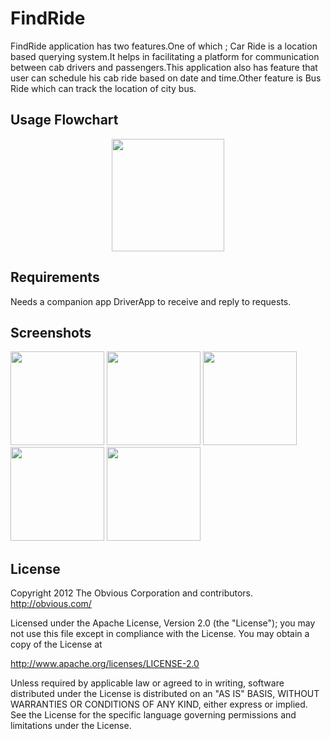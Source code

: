 # FindRide
FindRide application has two features.One of which ; Car Ride is a location based querying system.It helps in facilitating a platform for communication between cab drivers and passengers.This application also has feature that user can schedule his cab ride based on date and time.Other feature is Bus Ride which can track the location of city bus.

## Usage Flowchart
<p align="center">
  <img src="https://github.com/AvidTriumph/FindRide/blob/master/images/flowchart.png" width="180" />
</p>

## Requirements
Needs a companion app DriverApp to receive and reply to requests.

## Screenshots
<p float="left">
  <img src="https://github.com/AvidTriumph/FindRide/blob/master/images/signIn.png" width="150" />
  <img src="https://github.com/AvidTriumph/FindRide/blob/master/images/1.png" width="150" />
  <img src="https://github.com/AvidTriumph/FindRide/blob/master/images/2a.png" width="150" />
  <img src="https://github.com/AvidTriumph/FindRide/blob/master/images/2b.png" width="150" /> 
  <img src="https://github.com/AvidTriumph/FindRide/blob/master/images/3.png" width="150" /> 
</p>

## License
Copyright 2012 The Obvious Corporation and contributors. http://obvious.com/

Licensed under the Apache License, Version 2.0 (the "License"); you may not use this file except in compliance with the License. You may obtain a copy of the License at

http://www.apache.org/licenses/LICENSE-2.0

Unless required by applicable law or agreed to in writing, software distributed under the License is distributed on an "AS IS" BASIS, WITHOUT WARRANTIES OR CONDITIONS OF ANY KIND, either express or implied. See the License for the specific language governing permissions and limitations under the License.
